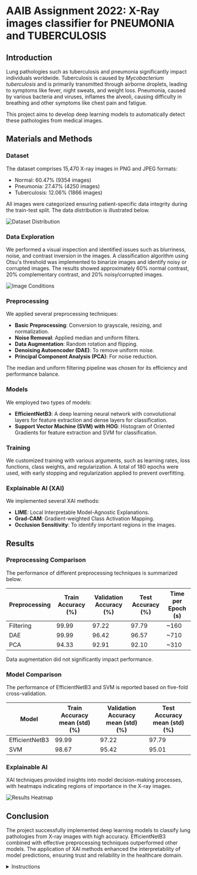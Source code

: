 # AAIB Assignment 2022: X-Ray images classifier for PNEUMONIA and TUBERCULOSIS

## Introduction
Lung pathologies such as tuberculosis and pneumonia significantly impact individuals worldwide. Tuberculosis is caused by *Mycobacterium tuberculosis* and is primarily transmitted through airborne droplets, leading to symptoms like fever, night sweats, and weight loss. Pneumonia, caused by various bacteria and viruses, inflames the alveoli, causing difficulty in breathing and other symptoms like chest pain and fatigue.

This project aims to develop deep learning models to automatically detect these pathologies from medical images.

## Materials and Methods

### Dataset
The dataset comprises 15,470 X-ray images in PNG and JPEG formats:
- Normal: 60.47% (9354 images)
- Pneumonia: 27.47% (4250 images)
- Tuberculosis: 12.06% (1866 images)

All images were categorized ensuring patient-specific data integrity during the train-test split. The data distribution is illustrated below.

![Dataset Distribution](path/to/your/images/distribution.png)

### Data Exploration
We performed a visual inspection and identified issues such as blurriness, noise, and contrast inversion in the images. A classification algorithm using Otsu's threshold was implemented to binarize images and identify noisy or corrupted images. The results showed approximately 60% normal contrast, 20% complementary contrast, and 20% noisy/corrupted images.

![Image Conditions](path/to/your/images/conditions.png)

### Preprocessing
We applied several preprocessing techniques:
- **Basic Preprocessing**: Conversion to grayscale, resizing, and normalization.
- **Noise Removal**: Applied median and uniform filters.
- **Data Augmentation**: Random rotation and flipping.
- **Denoising Autoencoder (DAE)**: To remove uniform noise.
- **Principal Component Analysis (PCA)**: For noise reduction.

The median and uniform filtering pipeline was chosen for its efficiency and performance balance.

### Models
We employed two types of models:
- **EfficientNetB3**: A deep learning neural network with convolutional layers for feature extraction and dense layers for classification.
- **Support Vector Machine (SVM) with HOG**: Histogram of Oriented Gradients for feature extraction and SVM for classification.

### Training
We customized training with various arguments, such as learning rates, loss functions, class weights, and regularization. A total of 180 epochs were used, with early stopping and regularization applied to prevent overfitting.

### Explainable AI (XAI)
We implemented several XAI methods:
- **LIME**: Local Interpretable Model-Agnostic Explanations.
- **Grad-CAM**: Gradient-weighted Class Activation Mapping.
- **Occlusion Sensitivity**: To identify important regions in the images.

## Results

### Preprocessing Comparison
The performance of different preprocessing techniques is summarized below.

| Preprocessing  | Train Accuracy (%) | Validation Accuracy (%) | Test Accuracy (%) | Time per Epoch (s) |
|----------------|---------------------|--------------------------|---------------------|--------------------|
| Filtering      | 99.99               | 97.22                    | 97.79               | ~160               |
| DAE            | 99.99               | 96.42                    | 96.57               | ~710               |
| PCA            | 94.33               | 92.91                    | 92.10               | ~310               |

Data augmentation did not significantly impact performance.

### Model Comparison
The performance of EfficientNetB3 and SVM is reported based on five-fold cross-validation.

| Model           | Train Accuracy mean (std) (%) | Validation Accuracy mean (std) (%) | Test Accuracy mean (std) (%) |
|-----------------|-------------------------------|------------------------------------|-----------------------------|
| EfficientNetB3  | 99.99                         | 97.22                              | 97.79                       |
| SVM             | 98.67                         | 95.42                              | 95.01                       |

### Explainable AI
XAI techniques provided insights into model decision-making processes, with heatmaps indicating regions of importance in the X-ray images.

![Results Heatmap](path/to/your/images/heatmap.png)

## Conclusion
The project successfully implemented deep learning models to classify lung pathologies from X-ray images with high accuracy. EfficientNetB3 combined with effective preprocessing techniques outperformed other models. The application of XAI methods enhanced the interpretability of model predictions, ensuring trust and reliability in the healthcare domain.



<details>
<summary>Instructions</summary>
<!-- The fenced code block below must be separated by
     blank lines on either side to work correctly -->

## Setup 

* Open a command prompt and execute:
```console
https://github.com/Davide-Console/AAIB_Assignment2022.git
cd AAIB_Assignment2022
```
Download the [dataset](https://drive.google.com/drive/folders/1KS4tFoB1SZU6HLhm0pfMPmtNOOrFB1Az) and place the **train_set.zip** file in the project folder

The working directory should look similar to:

```text
AAIB_Assignment2022   # your WRK_DIR
.
├── AE_model
    ├── 0.0103f_model.h5
├── explainedModels
├── ChartsAndPlots
├── .py scripts
├── train_set.zip
└── .py scripts
```

The project has been tested with tensorflow 2.4.1

* In the command prompt execute:
```console
python dataset_preparation.py
```

## Dataset exploration

To visualize some dataset information:
```console
python data_exploration.py
```


## Denoising techniques

To visualize some denoising techniques examples:
```console
python denoising_comparison.py
```


## Architecture

To visualize the DL architecture used in training:
```console
python architectures.py
```


## Training

To train the best DL model:

  ```console
python train.py
  ```

During training, each time validation results improve, a float model is saved in:
`float_model/{val_accuracy:.4f}-{accuracy:.4f}-f_model.h5`

A csv with train and validation accuracy and loss trends is saved in `./train_log.csv`

To perform cross validation on a sklearn model (SVC):

  ```console
python sklearn_model_train.py
  ```

## Testing

5-fold trained model are available at the following [link](https://polimi365-my.sharepoint.com/:f:/g/personal/10607946_polimi_it/EkwXt8GfN_hNgNUZUMXnmnQBX4CMFNB0USq_-yqtWzkBsg?e=3ioSo7). 

To evaluate results:
  ```console
python evaluate.py
python evaluate_SVM.py
  ```

## XAI

You can change some parameters inside the scripts to personalize the output and the model used

-Lime:
  ```console
python XAI_Lime.py
  ```

-GradCam:
  ```console
python XAI_GradCam.py
  ```

-Occlusion:
  ```console
python XAI_Occlusion.py
  ```

-Inverted Occlusion:
  ```console
python XAI_InvertedOcclusion.py
  ```

</details>
